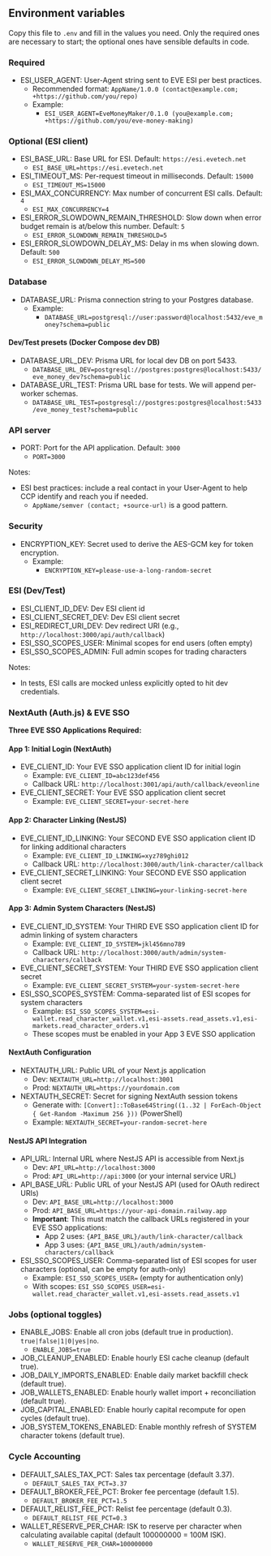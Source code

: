 ## Environment variables

Copy this file to `.env` and fill in the values you need. Only the required ones are necessary to start; the optional ones have sensible defaults in code.

### Required

- ESI_USER_AGENT: User-Agent string sent to EVE ESI per best practices.
  - Recommended format: `AppName/1.0.0 (contact@example.com; +https://github.com/you/repo)`
  - Example:
    - `ESI_USER_AGENT=EveMoneyMaker/0.1.0 (you@example.com; +https://github.com/you/eve-money-making)`

### Optional (ESI client)

- ESI_BASE_URL: Base URL for ESI. Default: `https://esi.evetech.net`
  - `ESI_BASE_URL=https://esi.evetech.net`
- ESI_TIMEOUT_MS: Per-request timeout in milliseconds. Default: `15000`
  - `ESI_TIMEOUT_MS=15000`
- ESI_MAX_CONCURRENCY: Max number of concurrent ESI calls. Default: `4`
  - `ESI_MAX_CONCURRENCY=4`
- ESI_ERROR_SLOWDOWN_REMAIN_THRESHOLD: Slow down when error budget remain is at/below this number. Default: `5`
  - `ESI_ERROR_SLOWDOWN_REMAIN_THRESHOLD=5`
- ESI_ERROR_SLOWDOWN_DELAY_MS: Delay in ms when slowing down. Default: `500`
  - `ESI_ERROR_SLOWDOWN_DELAY_MS=500`

### Database

- DATABASE_URL: Prisma connection string to your Postgres database.
  - Example:
    - `DATABASE_URL=postgresql://user:password@localhost:5432/eve_money?schema=public`

#### Dev/Test presets (Docker Compose dev DB)

- DATABASE_URL_DEV: Prisma URL for local dev DB on port 5433.
  - `DATABASE_URL_DEV=postgresql://postgres:postgres@localhost:5433/eve_money_dev?schema=public`
- DATABASE_URL_TEST: Prisma URL base for tests. We will append per-worker schemas.
  - `DATABASE_URL_TEST=postgresql://postgres:postgres@localhost:5433/eve_money_test?schema=public`

### API server

- PORT: Port for the API application. Default: `3000`
  - `PORT=3000`

Notes:

- ESI best practices: include a real contact in your User-Agent to help CCP identify and reach you if needed.
  - `AppName/semver (contact; +source-url)` is a good pattern.

### Security

- ENCRYPTION_KEY: Secret used to derive the AES-GCM key for token encryption.
  - Example:
    - `ENCRYPTION_KEY=please-use-a-long-random-secret`

### ESI (Dev/Test)

- ESI_CLIENT_ID_DEV: Dev ESI client id
- ESI_CLIENT_SECRET_DEV: Dev ESI client secret
- ESI_REDIRECT_URI_DEV: Dev redirect URI (e.g., `http://localhost:3000/api/auth/callback`)
- ESI_SSO_SCOPES_USER: Minimal scopes for end users (often empty)
- ESI_SSO_SCOPES_ADMIN: Full admin scopes for trading characters

Notes:

- In tests, ESI calls are mocked unless explicitly opted to hit dev credentials.

### NextAuth (Auth.js) & EVE SSO

**Three EVE SSO Applications Required:**

#### App 1: Initial Login (NextAuth)

- EVE_CLIENT_ID: Your EVE SSO application client ID for initial login
  - Example: `EVE_CLIENT_ID=abc123def456`
  - Callback URL: `http://localhost:3001/api/auth/callback/eveonline`
- EVE_CLIENT_SECRET: Your EVE SSO application client secret
  - Example: `EVE_CLIENT_SECRET=your-secret-here`

#### App 2: Character Linking (NestJS)

- EVE_CLIENT_ID_LINKING: Your SECOND EVE SSO application client ID for linking additional characters
  - Example: `EVE_CLIENT_ID_LINKING=xyz789ghi012`
  - Callback URL: `http://localhost:3000/auth/link-character/callback`
- EVE_CLIENT_SECRET_LINKING: Your SECOND EVE SSO application client secret
  - Example: `EVE_CLIENT_SECRET_LINKING=your-linking-secret-here`

#### App 3: Admin System Characters (NestJS)

- EVE_CLIENT_ID_SYSTEM: Your THIRD EVE SSO application client ID for admin linking of system characters
  - Example: `EVE_CLIENT_ID_SYSTEM=jkl456mno789`
  - Callback URL: `http://localhost:3000/auth/admin/system-characters/callback`
- EVE_CLIENT_SECRET_SYSTEM: Your THIRD EVE SSO application client secret
  - Example: `EVE_CLIENT_SECRET_SYSTEM=your-system-secret-here`
- ESI_SSO_SCOPES_SYSTEM: Comma-separated list of ESI scopes for system characters
  - Example: `ESI_SSO_SCOPES_SYSTEM=esi-wallet.read_character_wallet.v1,esi-assets.read_assets.v1,esi-markets.read_character_orders.v1`
  - These scopes must be enabled in your App 3 EVE SSO application

#### NextAuth Configuration

- NEXTAUTH_URL: Public URL of your Next.js application
  - Dev: `NEXTAUTH_URL=http://localhost:3001`
  - Prod: `NEXTAUTH_URL=https://yourdomain.com`
- NEXTAUTH_SECRET: Secret for signing NextAuth session tokens
  - Generate with: `[Convert]::ToBase64String((1..32 | ForEach-Object { Get-Random -Maximum 256 }))` (PowerShell)
  - Example: `NEXTAUTH_SECRET=your-random-secret-here`

#### NestJS API Integration

- API_URL: Internal URL where NestJS API is accessible from Next.js
  - Dev: `API_URL=http://localhost:3000`
  - Prod: `API_URL=http://api:3000` (or your internal service URL)
- API_BASE_URL: Public URL of your NestJS API (used for OAuth redirect URIs)
  - Dev: `API_BASE_URL=http://localhost:3000`
  - Prod: `API_BASE_URL=https://your-api-domain.railway.app`
  - **Important**: This must match the callback URLs registered in your EVE SSO applications:
    - App 2 uses: `{API_BASE_URL}/auth/link-character/callback`
    - App 3 uses: `{API_BASE_URL}/auth/admin/system-characters/callback`
- ESI_SSO_SCOPES_USER: Comma-separated list of ESI scopes for user characters (optional, can be empty for auth-only)
  - Example: `ESI_SSO_SCOPES_USER=` (empty for authentication only)
  - With scopes: `ESI_SSO_SCOPES_USER=esi-wallet.read_character_wallet.v1,esi-assets.read_assets.v1`

### Jobs (optional toggles)

- ENABLE_JOBS: Enable all cron jobs (default true in production). `true|false|1|0|yes|no`.
  - `ENABLE_JOBS=true`
- JOB_CLEANUP_ENABLED: Enable hourly ESI cache cleanup (default true).
- JOB_DAILY_IMPORTS_ENABLED: Enable daily market backfill check (default true).
- JOB_WALLETS_ENABLED: Enable hourly wallet import + reconciliation (default true).
- JOB_CAPITAL_ENABLED: Enable hourly capital recompute for open cycles (default true).
- JOB_SYSTEM_TOKENS_ENABLED: Enable monthly refresh of SYSTEM character tokens (default true).

### Cycle Accounting

- DEFAULT_SALES_TAX_PCT: Sales tax percentage (default 3.37).
  - `DEFAULT_SALES_TAX_PCT=3.37`
- DEFAULT_BROKER_FEE_PCT: Broker fee percentage (default 1.5).
  - `DEFAULT_BROKER_FEE_PCT=1.5`
- DEFAULT_RELIST_FEE_PCT: Relist fee percentage (default 0.3).
  - `DEFAULT_RELIST_FEE_PCT=0.3`
- WALLET_RESERVE_PER_CHAR: ISK to reserve per character when calculating available capital (default 100000000 = 100M ISK).
  - `WALLET_RESERVE_PER_CHAR=100000000`
